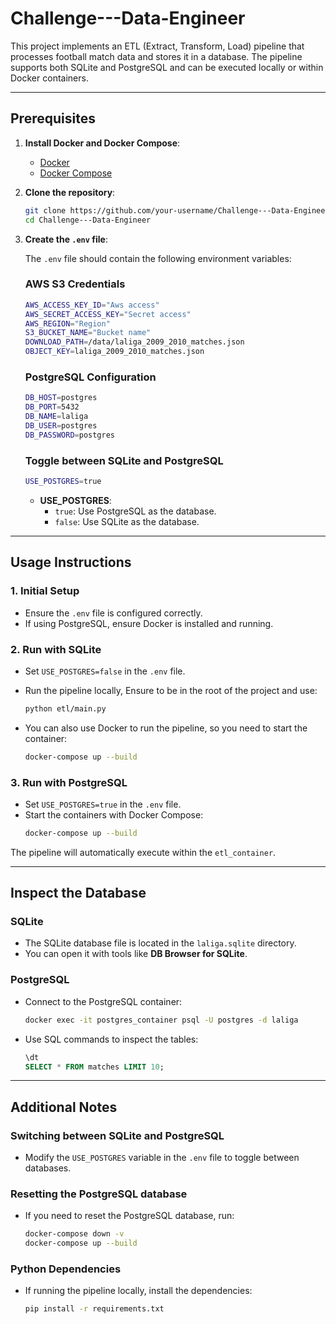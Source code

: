 
# Challenge---Data-Engineer

This project implements an ETL (Extract, Transform, Load) pipeline that processes football match data and stores it in a database. The pipeline supports both SQLite and PostgreSQL and can be executed locally or within Docker containers.

---

## Prerequisites

1. **Install Docker and Docker Compose**:
   - [Docker](https://www.docker.com/products/docker-desktop)
   - [Docker Compose](https://docs.docker.com/compose/install/)

2. **Clone the repository**:
   ```bash
   git clone https://github.com/your-username/Challenge---Data-Engineer.git
   cd Challenge---Data-Engineer
   ```

3. **Create the `.env` file**:
   
   The `.env` file should contain the following environment variables:

   ### AWS S3 Credentials
   ```bash
   AWS_ACCESS_KEY_ID="Aws access"
   AWS_SECRET_ACCESS_KEY="Secret access"
   AWS_REGION="Region"
   S3_BUCKET_NAME="Bucket name"
   DOWNLOAD_PATH=/data/laliga_2009_2010_matches.json
   OBJECT_KEY=laliga_2009_2010_matches.json
   ```

   ### PostgreSQL Configuration
   ```bash
   DB_HOST=postgres
   DB_PORT=5432
   DB_NAME=laliga
   DB_USER=postgres
   DB_PASSWORD=postgres
   ```

   ### Toggle between SQLite and PostgreSQL
   ```bash
   USE_POSTGRES=true
   ```

   - **USE_POSTGRES**:
     - `true`: Use PostgreSQL as the database.
     - `false`: Use SQLite as the database.

---

## Usage Instructions

### 1. Initial Setup
- Ensure the `.env` file is configured correctly.
- If using PostgreSQL, ensure Docker is installed and running.


### 2. Run with SQLite
- Set `USE_POSTGRES=false` in the `.env` file.
- Run the pipeline locally, Ensure to be in the root of the project and use:
  ```bash
  python etl/main.py
  ```

- You can also use Docker to run the pipeline, so you need to start the container:
  ```bash
  docker-compose up --build
  ```


### 3. Run with PostgreSQL
- Set `USE_POSTGRES=true` in the `.env` file.
- Start the containers with Docker Compose:
  ```bash
  docker-compose up --build
  ```

The pipeline will automatically execute within the `etl_container`.

---

## Inspect the Database

### SQLite
- The SQLite database file is located in the `laliga.sqlite` directory.
- You can open it with tools like **DB Browser for SQLite**.

### PostgreSQL
- Connect to the PostgreSQL container:
  ```bash
  docker exec -it postgres_container psql -U postgres -d laliga
  ```
- Use SQL commands to inspect the tables:
  ```sql
  \dt
  SELECT * FROM matches LIMIT 10;
  ```

---

## Additional Notes

### Switching between SQLite and PostgreSQL
- Modify the `USE_POSTGRES` variable in the `.env` file to toggle between databases.

### Resetting the PostgreSQL database
- If you need to reset the PostgreSQL database, run:
  ```bash
  docker-compose down -v
  docker-compose up --build
  ```

### Python Dependencies
- If running the pipeline locally, install the dependencies:
  ```bash
  pip install -r requirements.txt
  ```

